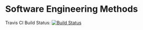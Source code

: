 # Software Engineering Methods


Travis CI Build Status: [![Build Status](https://travis-ci.com/rynB2/SET08103-seMethods.svg?branch=master)](https://travis-ci.com/rynB2/SET08103-seMethods)
